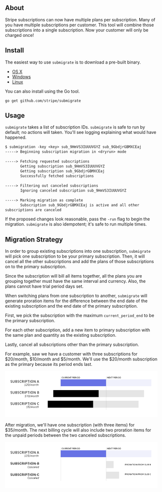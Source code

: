 

## About

Stripe subscriptions can now have multiple plans per subscription. Many of you
have multiple subscriptions per customer. This tool will combine those
subscriptions into a single subscription. Now your customer will only be
charged once!

## Install

The easiest way to use `submigrate` is to download a pre-built binary.

- [OS X]()
- [Windows]()
- [Linux]()

You can also install using the Go tool.

```
go get github.com/stripe/submigrate
```

## Usage

`submigrate` takes a list of subscription IDs. `submigrate` is safe to run by
default; no actions will taken. You'll see logging explaining what would have
happened.

```
$ submigration -key <key> sub_9HmVS3IUUUVGYZ sub_9GbdjrGBMXCEaj
-----> Beginning subscription migration in <dryrun> mode

-----> Fetching requested subscriptions
       Getting subscription sub_9HmVS3IUUUVGYZ
       Getting subscription sub_9GbdjrGBMXCEaj
       Successfully fetched subscriptions

-----> Filtering out canceled subscriptions
       Ignoring canceled subscription sub_9HmVS3IUUUVGYZ

-----> Marking migration as complete
       Subscription sub_9GbdjrGBMXCEaj is active and all other subscriptions are canceled
```

If the proposed changes look reasonable, pass the `-run` flag to begin the
migration. `submigrate` is also idempotent; it's safe to run multiple times.

## Migration Strategy

In order to group existing subscriptions into one subscription, `submigrate`
will pick one subscription to be your primary subscription. Then, it will
cancel all the other subscriptions and add the plans of those subscriptions on
to the primary subscription.

Since the subscription will bill all items together, all the plans you are
grouping together must have the same interval and currency. Also, the plans
cannot have trial period days set.

When switching plans from one subscription to another, `submigrate` will
generate proration items for the difference between the end date of the
existing subscription and the end date of the primary subscription.

First, we pick the subscription with the maximum `current_period_end` to be the
primary subscription.

For each other subscription, add a new item to primary subscription with the same
plan and quantity as the existing subscription.

Lastly, cancel all subscriptions other than the primary subscription.

For example, saw we have a customer with three subscriptions for $20/month,
$10/month and $5/month. We'll use the $20/month subscription as the primary
because its period ends last.

![Before](/docs/submigrate-before.png?raw=true)

After migration, we'll have one subscription (with three items) for $35/month.
The next billing cycle will also include two proration items for the unpaid
periods between the two canceled subscriptions.

![After](/docs/submigrate-after.png?raw=true)
